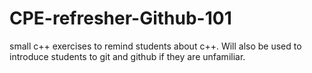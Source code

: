 # CPE-refresher-Github-101
small c++ exercises to remind students about c++. Will also be used to introduce students to git and github if they are unfamiliar. 
